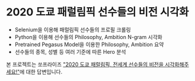 # 2020 도쿄 패럴림픽 선수들의 비전 시각화
* Selenium을 이용해 패럴림픽 선수들의 프로필 크롤링
* Python을 이용해 선수들의 Philosophy, Ambition N-gram 시각화
* Pretrained Pegasus Model을 이용한 Philosophy, Ambition 요약  
* 선수들의 종목, 성별 등 여러 기준에 따른 Hero 분석 

본 프로젝트는 쏘프라이즈 ["2020 도쿄 패럴림픽, 전세계 선수들의 비전을 시각화해주세요!"](https://soprize.so/question/106)에 대한 답변입니다.
